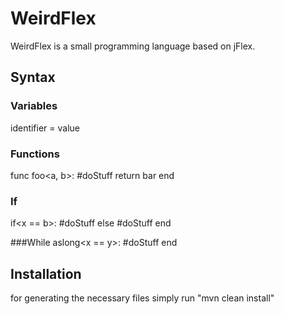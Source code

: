 # WeirdFlex
WeirdFlex is a small programming language based on jFlex.

## Syntax

### Variables
identifier = value

### Functions
func foo<a, b>:
  #doStuff
  return bar
end

### If
if<x == b>:
  #doStuff
else
  #doStuff
end

###While
aslong<x == y>:
  #doStuff
end

## Installation
for generating the necessary files simply run "mvn clean install"
